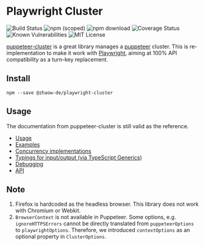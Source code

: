 # Playwright Cluster

![Build Status](https://github.com/zhaow-de/playwright-cluster/actions/workflows/build.yml/badge.svg)
![npm (scoped)](https://img.shields.io/npm/v/@zhaow-de/playwright-cluster)
![npm download](https://img.shields.io/npm/dm/@zhaow-de/playwright-cluster)
![Coverage Status](https://coveralls.io/repos/github/zhaow-de/playwright-cluster/badge.svg?branch=main)
![Known Vulnerabilities](https://snyk.io/test/github/zhaow-de/playwright-cluster/badge.svg)
![MIT License](https://img.shields.io/npm/l/@zhaow-de/playwright-cluster.svg)

[puppeteer-cluster](https://github.com/thomasdondorf/puppeteer-cluster) is a great library manages a
[puppeteer](https://github.com/puppeteer/puppeteer) cluster. This is re-implementation to make it work with 
[Playwright](https://github.com/microsoft/playwright), aiming at 100% API compatibility as a turn-key replacement.

## Install

`npm --save @zhaow-de/playwright-cluster`

## Usage

The documentation from puppeteer-cluster is still valid as the reference.

- [Usage](https://github.com/thomasdondorf/puppeteer-cluster#usage)
- [Examples](https://github.com/thomasdondorf/puppeteer-cluster#examples)
- [Concurrency implementations](https://github.com/thomasdondorf/puppeteer-cluster#concurrency-implementations)
- [Typings for input/output (via TypeScript Generics)](https://github.com/thomasdondorf/puppeteer-cluster#typings-for-inputoutput-via-typescript-generics)
- [Debugging](https://github.com/thomasdondorf/puppeteer-cluster#debugging)
- [API](https://github.com/thomasdondorf/puppeteer-cluster#api)

## Note

1. Firefox is hardcoded as the headless browser. This library does not work with Chromium or Webkit.
2. `BrowserContext` is not available in Puppeteer. Some options, e.g. `ignoreHTTPSErrors` cannot be directly translated from 
   `puppeteerOptions` to `playwrightOptions`. Therefore, we introduced `contextOptions` as an optional property in `ClusterOptions`.

